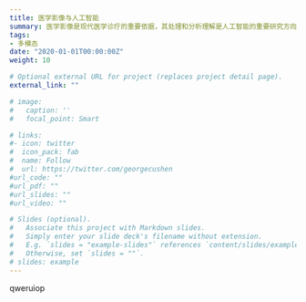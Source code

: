```yaml
---
title: 医学影像与人工智能
summary: 医学影像是现代医学诊疗的重要依据，其处理和分析理解是人工智能的重要研究方向，具有广阔的应用前景。MIAI课题组致力于将人工智能和医学影像相结合，在医学图像的去噪、重建及分割等方面进行了长期的研究，基于实验室自主研发的OCT、PET/CT、激光散斑成像（LSCI）等成像系统，结合人工智能技术在相关医学成像领域开展研究。
tags:
- 多模态
date: "2020-01-01T00:00:00Z"
weight: 10

# Optional external URL for project (replaces project detail page).
external_link: ""

# image:
#   caption: ''
#   focal_point: Smart

# links:
#- icon: twitter
#  icon_pack: fab
#  name: Follow
#  url: https://twitter.com/georgecushen
#url_code: ""
#url_pdf: ""
#url_slides: ""
#url_video: ""

# Slides (optional).
#   Associate this project with Markdown slides.
#   Simply enter your slide deck's filename without extension.
#   E.g. `slides = "example-slides"` references `content/slides/example-slides.md`.
#   Otherwise, set `slides = ""`.
# slides: example
---
```


qweruiop